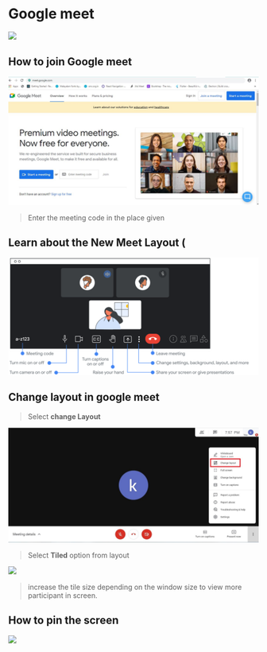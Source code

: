 # Google meet

![](../.gitbook/assets/google_meet_new_logo_icon_159138.png)

## How to join Google meet 

![](../.gitbook/assets/googlemeet.jpg)

> Enter the meeting code in the place given

## Learn about the New Meet Layout \(

![](../.gitbook/assets/simplify-meet-cs-1-copy-2.svg)

## Change layout in google meet

> Select **change Layout**

![](../.gitbook/assets/layout1.jpg)

> Select **Tiled** option from layout

![](../.gitbook/assets/layout3.jpg)

> increase the tile size depending on the window size  to view more participant in screen.

## How to **pin** the screen

![](../.gitbook/assets/pin1.png)

